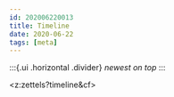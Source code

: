 ```yaml
---
id: 202006220013
title: Timeline
date: 2020-06-22
tags: [meta]
---
```

:::{.ui .horizontal .divider}
*newest on top*
:::

<z:zettels?timeline&cf>